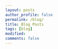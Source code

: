```yaml
---
layout: posts
author_profile: false
permalink: /blog/
title: Blog Posts
tags: [blog]
modified: 
comments: false
---
```

